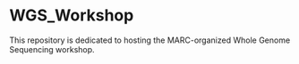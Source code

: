 # WGS_Workshop
This repository is dedicated to hosting the MARC-organized Whole Genome Sequencing workshop.
